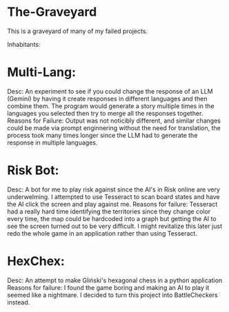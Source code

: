 # The-Graveyard
This is a graveyard of many of my failed projects.

Inhabitants:

# Multi-Lang:

Desc: An experiment to see if you could change the response of an LLM (Gemini) by having it create responses in different languages and then combine them. The program would generate a story multiple times in the languages you selected then try to merge all the responses together. 
Reasons for Failure: Output was not noticibly different, and similar changes could be made via prompt enginnering without the need for translation, the process took many times longer since the LLM had to generate the response in multiple languages.

# Risk Bot: 
Desc: A bot for me to play risk against since the AI's in Risk online are very underwelming. I attempted to use Tesseract to scan board states and have the AI click the screen and play against me.
Reasons for failure: Tesseract had a really hard time identifying the territories since they change color every time, the map could be hardcoded into a graph but getting the AI to see the screen turned out to be very difficult. I might revitalize this later just redo the whole game in an application rather than using Tesseract.

# HexChex:
Desc: An attempt to make Gliński's hexagonal chess in a python application
Reasons for failure: I found the game boring and making an AI to play it seemed like a nightmare. I decided to turn this project into BattleCheckers instead.
